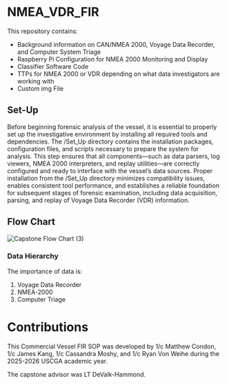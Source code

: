 # NMEA_VDR_FIR
This repository contains:
- Background information on CAN/NMEA 2000, Voyage Data Recorder, and Computer System Triage
- Raspberry Pi Configuration for NMEA 2000 Monitoring and Display
- Classifier Software Code
- TTPs for NMEA 2000 or VDR depending on what data investigators are working with
- Custom img File

## Set-Up
Before beginning forensic analysis of the vessel, it is essential to properly set up the investigative environment by installing all required tools and dependencies. The /Set_Up directory contains the installation packages, configuration files, and scripts necessary to prepare the system for analysis. This step ensures that all components—such as data parsers, log viewers, NMEA 2000 interpreters, and replay utilities—are correctly configured and ready to interface with the vessel’s data sources. Proper installation from the /Set_Up directory minimizes compatibility issues, enables consistent tool performance, and establishes a reliable foundation for subsequent stages of forensic examination, including data acquisition, parsing, and replay of Voyage Data Recorder (VDR) information.

## Flow Chart
![Capstone Flow Chart (3)](https://github.com/user-attachments/assets/6afc04dc-f46f-4404-9c0b-54c6b54d69b2)

### Data Hierarchy
The importance of data is:
1. Voyage Data Recorder
2. NMEA-2000
3. Computer Triage

# Contributions
This Commercial Vessel FIR SOP was developed by 1/c Matthew Condon, 1/c James Kang, 1/c Cassandra Moshy, and 1/c Ryan Von Weihe during the 2025-2026 USCGA academic year.

The capstone advisor was LT DeValk-Hammond.

